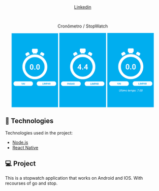 

<p align="center">
  <a href="https://www.linkedin.com/in/humberto-constantino-8b6243184/" target="_blank">Linkedin<a>
</p>

<br>

<p align="center">
  Cronômetro /  StopWatch
</p>

<p align="center">
  <img alt="StopWatch" src=".github/0.png" width="30%">
  <img alt="StopWatch" src=".github/1.png"" width="30%">
  <img alt="StopWatch" src=".github/2.png" width="30%">
  
</p>

## :rocket: Technologies

Technologies used in the project:

- [Node.js](https://nodejs.org/en/)
- [React Native](https://facebook.github.io/react-native/)

## 💻 Project

This is a stopwatch application that works on Android and IOS.
With recourses of go and stop.
